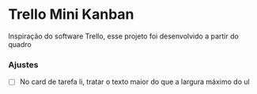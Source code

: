 # Trello Mini Kanban

Inspiração do software Trello, esse projeto foi desenvolvido a partir do quadro 

### Ajustes

- [ ] No card de tarefa li, tratar o texto maior do que a largura máximo do ul